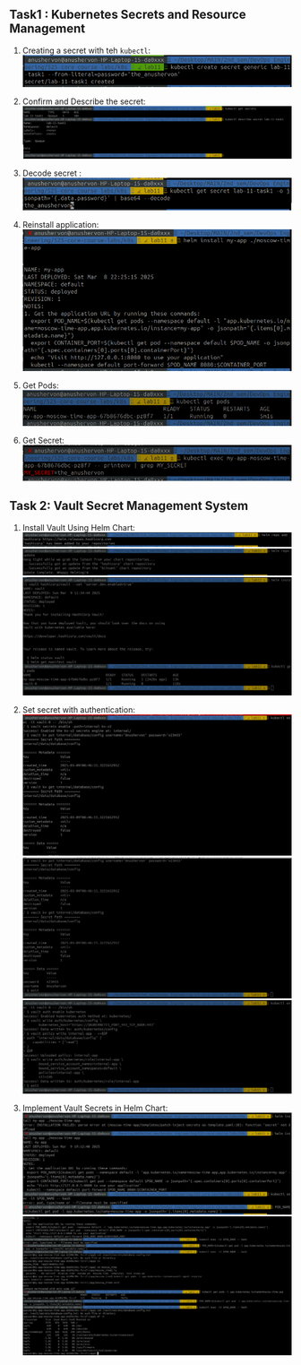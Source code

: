 ## Task1 : Kubernetes Secrets and Resource Management

1. Creating a secret with teh `kubectl`: 
![secret_create.png](11/secret_create.png)

2. Confirm and Describe the secret: 
![secret_confirm.png](11/secrete_confirm_describe.png)

3. Decode secret : 
![secret_decode.png](11/secret_decode.png)

4. Reinstall application: 
![helm_reinstalled_application.png](11/helm_reinstalled_application.png)

5. Get Pods: 
![get_pods.png](11/get_pods.png)

6. Get Secret: 
![get_secret.png](11/get_secret.png)


## Task 2: Vault Secret Management System

1. Install Vault Using Helm Chart: 
![installation_vault_1.png](11/installation_vault_1.png)
![installation_vault_2.png](11/installation_vault_2.png)
![installation_vault_3.png](11/installation_vault_3.png)

2. Set secret with authentication: 
![set_secret_1.png](11/set_secret_1.png)
![set_secret_2.png](11/set_secret_2.png)
![kuber_auth.png](11/kuber_auth.png)

3. Implement Vault Secrets in Helm Chart:
![3_1.png](11/3_1.png)
![3_2.png](11/3_2.png)
